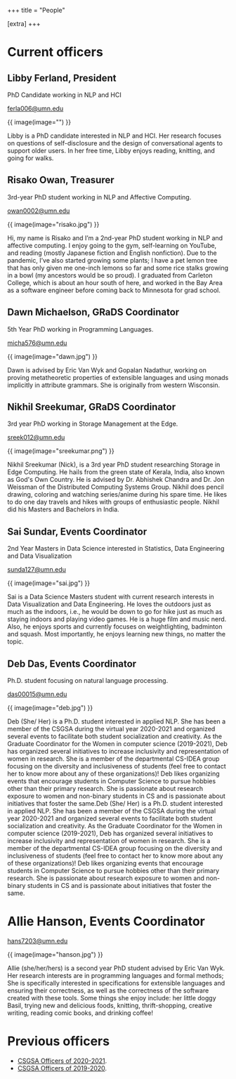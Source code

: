 +++
title = "People"

[extra]
+++

# Current officers

## Libby Ferland, President
PhD Candidate working in NLP and HCI

<ferla006@umn.edu>

{{ image(image="") }}

Libby is a PhD candidate interested in NLP and HCI.  Her research focuses on questions of self-disclosure and the design of conversational agents to support older users.
In her free time, Libby enjoys reading, knitting, and going for walks.

## Risako Owan, Treasurer
3rd-year PhD student working in NLP and Affective Computing.

<owan0002@umn.edu>

{{ image(image="risako.jpg") }}

Hi, my name is Risako and I’m a 2nd-year PhD student working in NLP and affective computing. I enjoy going to the gym, self-learning on YouTube, and reading (mostly Japanese fiction and English nonfiction). Due to the pandemic, I’ve also started growing some plants; I have a pet lemon tree that has only given me one-inch lemons so far and some rice stalks growing in a bowl (my ancestors would be so proud). I graduated from Carleton College, which is about an hour south of here, and worked in the Bay Area as a software engineer before coming back to Minnesota for grad school.

## Dawn Michaelson, GRaDS Coordinator
5th Year PhD working in Programming Languages.

<micha576@umn.edu>

{{ image(image="dawn.jpg") }}

Dawn is advised by Eric Van Wyk and Gopalan Nadathur, working on proving metatheoretic properties of extensible languages and using monads implicitly in attribute grammars.  She is originally from western Wisconsin.

## Nikhil Sreekumar, GRaDS Coordinator
3rd year PhD working in Storage Management at the Edge.

<sreek012@umn.edu>

{{ image(image="sreekumar.png") }}

Nikhil Sreekumar (Nick), is a 3rd year PhD student researching Storage in Edge Computing. He hails from the green state of Kerala, India, also known as God's Own Country. He is advised by Dr. Abhishek Chandra and Dr. Jon Weissman of the Distributed Computing Systems Group. Nikhil does pencil drawing, coloring and watching series/anime during his spare time. He likes to do one day travels and hikes with groups of enthusiastic people. Nikhil did his Masters and Bachelors in India.

## Sai Sundar, Events Coordinator
2nd Year Masters in Data Science interested in Statistics, Data Engineering and Data Visualization

<sunda127@umn.edu>

{{ image(image="sai.jpg") }}

Sai  is a Data Science Masters student with current research interests in Data Visualization and Data Engineering. He loves the outdoors just as much as the indoors, i.e., he would be down to go for hike just as much as staying indoors and playing video games. He is a huge film and music nerd. Also, he enjoys sports and currently focuses on weightlighting, badminton and squash. Most importantly, he enjoys learning new things, no matter the topic. 

## Deb Das, Events Coordinator
Ph.D. student focusing on natural language processing.

<das00015@umn.edu>

{{ image(image="deb.jpg") }}

Deb (She/ Her) is a Ph.D. student interested in applied NLP. She has been a member of the CSGSA during the virtual year 2020-2021 and organized several events to facilitate both student socialization and creativity. As the Graduate Coordinator for the Women in computer science (2019-2021), Deb has organized several initiatives to increase inclusivity and representation of women in research. She is a member of the departmental CS-IDEA group focusing on the diversity and inclusiveness of students (feel free to contact her to know more about any of these organizations)!
Deb likes organizing events that encourage students in Computer Science to pursue hobbies other than their primary research. She is passionate about research exposure to women and non-binary students in CS and is passionate about initiatives that foster the same.Deb (She/ Her) is a Ph.D. student interested in applied NLP. She has been a member of the CSGSA during the virtual year 2020-2021 and organized several events to facilitate both student socialization and creativity. As the Graduate Coordinator for the Women in computer science (2019-2021), Deb has organized several initiatives to increase inclusivity and representation of women in research. She is a member of the departmental CS-IDEA group focusing on the diversity and inclusiveness of students (feel free to contact her to know more about any of these organizations)!
Deb likes organizing events that encourage students in Computer Science to pursue hobbies other than their primary research. She is passionate about research exposure to women and non-binary students in CS and is passionate about initiatives that foster the same.

# Allie Hanson, Events Coordinator

<hans7203@umn.edu>

{{ image(image="hanson.jpg") }}

Allie (she/her/hers) is a second year PhD student advised by Eric Van Wyk. Her research interests are in programming languages and formal methods; She is specifically interested in specifications for extensible languages and ensuring their correctness, as well as the correctness of the software created with these tools.
Some things she enjoy include: her little doggy Basil, trying new and delicious foods, knitting, thrift-shopping, creative writing, reading comic books, and drinking coffee!
# Previous officers

- [CSGSA Officers of 2020-2021](/people2020-2021).
- [CSGSA Officers of 2019-2020](/people2019-2020).

